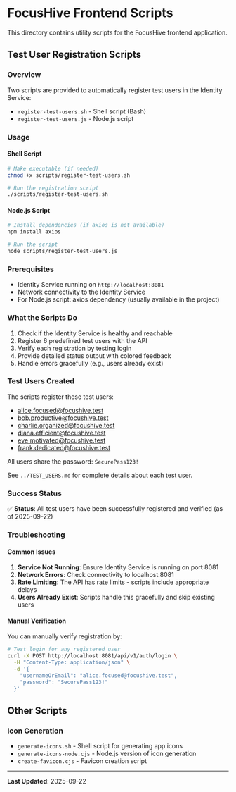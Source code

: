 # FocusHive Frontend Scripts

This directory contains utility scripts for the FocusHive frontend application.

## Test User Registration Scripts

### Overview
Two scripts are provided to automatically register test users in the Identity Service:

- `register-test-users.sh` - Shell script (Bash)
- `register-test-users.js` - Node.js script

### Usage

#### Shell Script
```bash
# Make executable (if needed)
chmod +x scripts/register-test-users.sh

# Run the registration script
./scripts/register-test-users.sh
```

#### Node.js Script
```bash
# Install dependencies (if axios is not available)
npm install axios

# Run the script
node scripts/register-test-users.js
```

### Prerequisites
- Identity Service running on `http://localhost:8081`
- Network connectivity to the Identity Service
- For Node.js script: axios dependency (usually available in the project)

### What the Scripts Do
1. Check if the Identity Service is healthy and reachable
2. Register 6 predefined test users with the API
3. Verify each registration by testing login
4. Provide detailed status output with colored feedback
5. Handle errors gracefully (e.g., users already exist)

### Test Users Created
The scripts register these test users:
- alice.focused@focushive.test
- bob.productive@focushive.test  
- charlie.organized@focushive.test
- diana.efficient@focushive.test
- eve.motivated@focushive.test
- frank.dedicated@focushive.test

All users share the password: `SecurePass123!`

See `../TEST_USERS.md` for complete details about each test user.

### Success Status
✅ **Status**: All test users have been successfully registered and verified (as of 2025-09-22)

### Troubleshooting

#### Common Issues
1. **Service Not Running**: Ensure Identity Service is running on port 8081
2. **Network Errors**: Check connectivity to localhost:8081
3. **Rate Limiting**: The API has rate limits - scripts include appropriate delays
4. **Users Already Exist**: Scripts handle this gracefully and skip existing users

#### Manual Verification
You can manually verify registration by:
```bash
# Test login for any registered user
curl -X POST http://localhost:8081/api/v1/auth/login \
  -H "Content-Type: application/json" \
  -d '{
    "usernameOrEmail": "alice.focused@focushive.test",
    "password": "SecurePass123!"
  }'
```

## Other Scripts

### Icon Generation
- `generate-icons.sh` - Shell script for generating app icons
- `generate-icons-node.cjs` - Node.js version of icon generation
- `create-favicon.cjs` - Favicon creation script

---

**Last Updated**: 2025-09-22